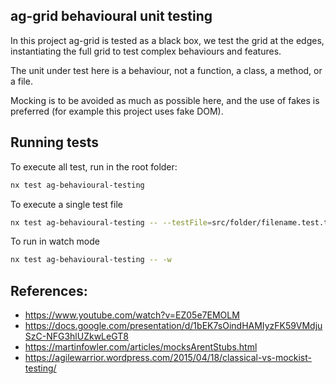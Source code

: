 ## ag-grid behavioural unit testing

In this project ag-grid is tested as a black box, we test the grid at the edges, instantiating the full grid to test complex behaviours and features.

The unit under test here is a behaviour, not a function, a class, a method, or a file.

Mocking is to be avoided as much as possible here, and the use of fakes is preferred (for example this project uses fake DOM).

## Running tests

To execute all test, run in the root folder:

```sh
nx test ag-behavioural-testing
```

To execute a single test file

```sh
nx test ag-behavioural-testing -- --testFile=src/folder/filename.test.ts
```

To run in watch mode

```sh
nx test ag-behavioural-testing -- -w
```

## References:

-   https://www.youtube.com/watch?v=EZ05e7EMOLM
-   https://docs.google.com/presentation/d/1bEK7sOindHAMIyzFK59VMdjuSzC-NFG3hlUZkwLeGT8
-   https://martinfowler.com/articles/mocksArentStubs.html
-   https://agilewarrior.wordpress.com/2015/04/18/classical-vs-mockist-testing/
